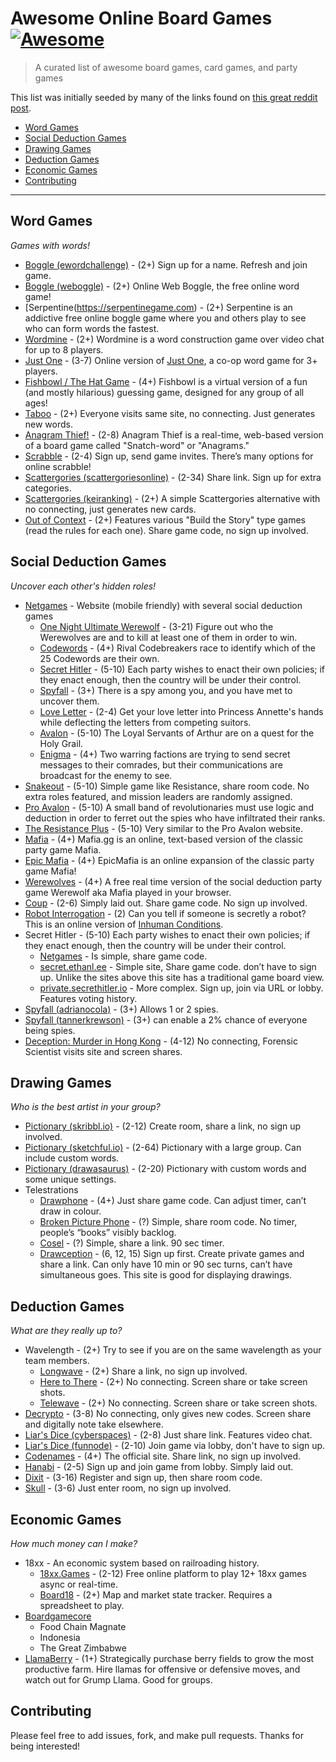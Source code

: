 # Awesome Online Board Games [![Awesome](https://cdn.rawgit.com/sindresorhus/awesome/d7305f38d29fed78fa85652e3a63e154dd8e8829/media/badge.svg)](https://github.com/sindresorhus/awesome)
> A curated list of awesome board games, card games, and party games

This list was initially seeded by many of the links found on [this great reddit post](https://www.reddit.com/r/coolguides/comments/gfu560/options_for_online_board_games/).

- [Word Games](#word-games)
- [Social Deduction Games](#social-deduction-games)
- [Drawing Games](#drawing-games)
- [Deduction Games](#deduction-games)
- [Economic Games](#economic-games)
- [Contributing](#contributing)

- - -

## Word Games

*Games with words!*

* [Boggle (ewordchallenge)](https://www.ewordchallenge.net) - (2+) Sign up for a name. Refresh and join game.
* [Boggle (weboggle)](https://weboggle.info) - (2+) Online Web Boggle, the free online word game!
* [Serpentine(https://serpentinegame.com) - (2+) Serpentine is an addictive free online boggle game where you and others play to see who can form words the fastest.
* [Wordmine](https://www.cyberspaces.app/wordmine) - (2+) Wordmine is a word construction game over video chat for up to 8 players.
* [Just One](https://oneword.games) - (3-7) Online version of [Just One](https://amzn.to/2xV5lUm), a co-op word game for 3+ players.
* [Fishbowl / The Hat Game](https://fishbowl-game.com) - (4+) Fishbowl is a virtual version of a fun (and mostly hilarious) guessing game, designed for any group of all ages!
* [Taboo](https://playtaboo.com) - (2+) Everyone visits same site, no connecting. Just generates new words.
* [Anagram Thief!](http://anagrams.jonmarkgo.com) - (2-8) Anagram Thief is a real-time, web-based version of a board game called "Snatch-word" or "Anagrams."
* [Scrabble](https://www.isc.ro) - (2-4) Sign up, send game invites. There’s many options for online scrabble!
* [Scattergories (scattergoriesonline)](https://scattergoriesonline.net/) - (2-34) Share link. Sign up for extra categories.
* [Scattergories (keiranking)](http://www.keiranking.com/gary/) - (2+) A simple Scattergories alternative with no connecting, just generates new cards.
* [Out of Context](https://www.outofcontext.party) - (2+)  Features various "Build the Story" type games (read the rules for each one). Share game code, no sign up involved.

## Social Deduction Games

*Uncover each other's hidden roles!*

* [Netgames](https://netgames.io) - Website (mobile friendly) with several social deduction games
    * [One Night Ultimate Werewolf](https://netgames.io/games/onu-werewolf/) - (3-21) Figure out who the Werewolves are and to kill at least one of them in order to win.
    * [Codewords](https://netgames.io/games/codewords/) - (4+) Rival Codebreakers race to identify which of the 25 Codewords are their own.
    * [Secret Hitler](https://netgames.io/games/secret-hitler/) - (5-10) Each party wishes to enact their own policies; if they enact enough, then the country will be under their control.
    * [Spyfall](https://netgames.io/games/spyfall/) - (3+) There is a spy among you, and you have met to uncover them.
    * [Love Letter](https://netgames.io/games/love-letter/) - (2-4) Get your love letter into Princess Annette's hands while deflecting the letters from competing suitors.
    * [Avalon](https://netgames.io/games/avalon/) - (5-10) The Loyal Servants of Arthur are on a quest for the Holy Grail.
    * [Enigma](https://netgames.io/games/enigma/) - (4+) Two warring factions are trying to send secret messages to their comrades, but their communications are broadcast for the enemy to see.
* [Snakeout](https://snakeout.tannerkrewson.com) - (5-10) Simple game like Resistance, share room code. No extra roles featured, and mission leaders are randomly assigned.
* [Pro Avalon](https://www.proavalon.com) - (5-10) A small band of revolutionaries must use logic and deduction in order to ferret out the spies who have infiltrated their ranks.
* [The Resistance Plus](http://www.theresistanceplus.com) - (5-10) Very similar to the Pro Avalon website.
* [Mafia](https://mafia.gg) - (4+) Mafia.gg is an online, text-based version of the classic party game Mafia.
* [Epic Mafia](https://epicmafia.com) - (4+) EpicMafia is an online expansion of the classic party game Mafia!
* [Werewolves](https://werewolv.es) - (4+) A free real time version of the social deduction party game Werewolf aka Mafia played in your browser.
* [Coup](https://www.chickenkoup.com) - (2-6) Simply laid out. Share game code. No sign up involved.
* [Robot Interrogation](http://interrogation.ftwinston.com) - (2) Can you tell if someone is secretly a robot? This is an online version of [Inhuman Conditions](https://www.robots.management).
* Secret Hitler - (5-10) Each party wishes to enact their own policies; if they enact enough, then the country will be under their control.
    * [Netgames](https://netgames.io/games/secret-hitler/) - Is simple, share game code.
    * [secret.ethanl.ee](https://secret.ethanl.ee) - Simple site, Share game code. don’t have to sign up. Unlike the sites above this site has a traditional game board view.
    * [private.secrethitler.io](https://private.secrethitler.io/) - More complex. Sign up, join via URL or lobby. Features voting history.
* [Spyfall (adrianocola)](https://spyfall.adrianocola.com) - (3+) Allows 1 or 2 spies.
* [Spyfall (tannerkrewson)](https://spyfall.tannerkrewson.com/) - (3+) can enable a 2% chance of everyone being spies.
* [Deception: Murder in Hong Kong](http://ninjabunny.github.io/mihk/) - (4-12) No connecting, Forensic Scientist visits site and screen shares.

## Drawing Games

*Who is the best artist in your group?*

* [Pictionary (skribbl.io)](https://skribbl.io) - (2-12) Create room, share a link, no sign up involved.
* [Pictionary (sketchful.io)](https://sketchful.io) - (2-64) Pictionary with a large group. Can include custom words.
* [Pictionary (drawasaurus)](https://www.drawasaurus.org) - (2-20) Pictionary with custom words and some unique settings.
* Telestrations
    * [Drawphone](https://drawphone.tannerkrewson.com/) - (4+) Just share game code. Can adjust timer, can’t draw in colour.
    * [Broken Picture Phone](https://www.brokenpicturephone.com) - (?) Simple, share room code. No timer, people’s “books” visibly backlog.
    * [Cosel](https://cosel.io) - (?) Simple, share a link. 90 sec timer.
    * [Drawception](https://drawception.com) - (6, 12, 15) Sign up first. Create private games and share a link. Can only have 10 min or 90 sec turns, can’t have simultaneous goes. This site is good for displaying drawings.

## Deduction Games

*What are they really up to?*

* Wavelength - (2+) Try to see if you are on the same wavelength as your team members.
    * [Longwave](https://longwave.web.app) - (2+) Share a link, no sign up involved.
    * [Here to There](https://heretothere.app) - (2+) No connecting. Screen share or take screen shots.
    * [Telewave](https://gjeuken.github.io/telewave/) - (2+)  No connecting. Screen share or take screen shots.
* [Decrypto](https://whoawhoa.github.io/decrypto/) - (3-8) No connecting, only gives new codes. Screen share and digitally note take elsewhere.
* [Liar's Dice (cyberspaces)](https://www.cyberspaces.app/liarsdice) - (2-8) Just share link. Features video chat.
* [Liar's Dice (funnode)](https://www.funnode.com) - (2-10) Join game via lobby, don't have to sign up.
* [Codenames](https://codenamesgame.com) - (4+) The official site. Share link, no sign up involved.
* [Hanabi](https://hanab.live) - (2-5) Sign up and join game from lobby. Simply laid out.
* [Dixit](https://isolant.games) - (3-16) Register and sign up, then share room code.
* [Skull](https://skull.games) - (3-6) Just enter room, no sign up involved.

## Economic Games

*How much money can I make?*

* 18xx - An economic system based on railroading history.
    * [18xx.Games](https://18xx.games) - (2-12) Free online platform to play 12+ 18xx games async or real-time.
    * [Board18](https://prod1.board18.org/) - (2+) Map and market state tracker. Requires a spreadsheet to play.
* [Boardgamecore](http://play.boardgamecore.net/)
    * Food Chain Magnate
    * Indonesia
    * The Great Zimbabwe
* [LlamaBerry](https://llamaberry.com) - (1+) Strategically purchase berry fields to grow the most productive farm. Hire llamas for offensive or defensive moves, and watch out for Grump Llama. Good for groups.

## Contributing

Please feel free to add issues, fork, and make pull requests. Thanks for being interested!
